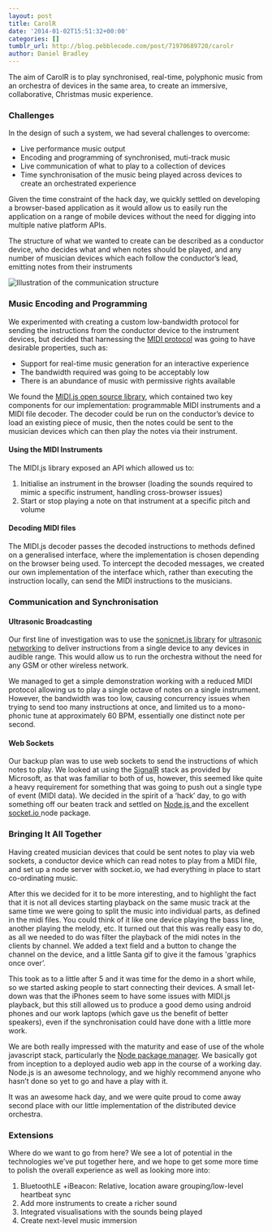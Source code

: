 ```yaml
---
layout: post
title: CarolR
date: '2014-01-02T15:51:32+00:00'
categories: []
tumblr_url: http://blog.pebblecode.com/post/71970689720/carolr
author: Daniel Bradley
---
```

<p>The aim of CarolR is to play synchronised, real-time, polyphonic music from an orchestra of devices in the same area, to create an immersive, collaborative, Christmas music experience.</p>
<h3 id="challenges">Challenges</h3>
<p>In the design of such a system, we had several challenges to overcome:</p>
<ul><li>Live performance music output</li>
<li>Encoding and programming of synchronised, muti-track music</li>
<li>Live communication of what to play to a collection of devices</li>
<li>Time synchronisation of the music being played across devices to create an orchestrated experience</li>
</ul><p>Given the time constraint of the hack day, we quickly settled on developing a browser-based application as it would allow us to easily run the application on a range of mobile devices without the need for digging into multiple native platform APIs.</p>
<p>The structure of what we wanted to create can be described as a conductor device, who decides what and when notes should be played, and any number of musician devices which each follow the conductor&rsquo;s lead, emitting notes from their instruments</p>
<p><img alt="Illustration of the communication structure" src="https://31.media.tumblr.com/0e22930759a166fe9916a747cac5a5d4/tumblr_inline_mys6ewBMtw1r5d14e.png"/></p>

<h3 id="music-encoding-and-programming">Music Encoding and Programming</h3>
<p>We experimented with creating a custom low-bandwidth protocol for sending the instructions from the conductor device to the instrument devices, but decided that harnessing the <a href="http://en.wikipedia.org/wiki/Midi">MIDI protocol</a> was going to have desirable properties, such as:</p>
<ul><li>Support for real-time music generation for an interactive experience</li>
<li>The bandwidth required was going to be acceptably low</li>
<li>There is an abundance of music with permissive rights available</li>
</ul><p>We found the <a href="https://github.com/mudcube/MIDI.js">MIDI.js open source library</a>, which contained two key components for our implementation: programmable MIDI instruments and a MIDI file decoder. The decoder could be run on the conductor&rsquo;s device to load an existing piece of music, then the notes could be sent to the musician devices which can then play the notes via their instrument.</p>
<h4 id="using-the-midi-instruments">Using the MIDI Instruments</h4>
<p>The MIDI.js library exposed an API which allowed us to:</p>
<ol><li>Initialise an instrument in the browser (loading the sounds required to mimic a specific instrument, handling cross-browser issues)</li>
<li>Start or stop playing a note on that instrument at a specific pitch and volume</li>
</ol><h4 id="decoding-midi-files">Decoding MIDI files</h4>
<p>The MIDI.js decoder passes the decoded instructions to methods defined on a generalised interface, where the implementation is chosen depending on the browser being used. To intercept the decoded messages, we created our own implementation of the interface which, rather than executing the instruction locally, can send the MIDI instructions to the musicians.</p>
<h3 id="communication-and-synchronisation">Communication and Synchronisation</h3>
<h4 id="ultrasonic-broadcasting">Ultrasonic Broadcasting</h4>
<p>Our first line of investigation was to use the <a href="https://github.com/borismus/sonicnet.js">sonicnet.js library</a> for <a href="http://smus.com/ultrasonic-networking/">ultrasonic networking</a> to deliver instructions from a single device to any devices in audible range. This would allow us to run the orchestra without the need for any GSM or other wireless network.</p>
<p>We managed to get a simple demonstration working with a reduced MIDI protocol allowing us to play a single octave of notes on a single instrument. However, the bandwidth was too low, causing concurrency issues when trying to send too many instructions at once, and limited us to a mono-phonic tune at approximately 60 BPM, essentially one distinct note per second.</p>
<h4 id="web-sockets">Web Sockets</h4>
<p>Our backup plan was to use web sockets to send the instructions of which notes to play. We looked at using the <a href="http://www.asp.net/signalr">SignalR</a> stack as provided by Microsoft, as that was familiar to both of us, however, this seemed like quite a heavy requirement for something that was going to push out a single type of event (MIDI data). We decided in the spirit of a &lsquo;hack&rsquo; day, to go with something off our beaten track and settled on <a href="http://nodejs.org"> Node.js </a> and the excellent <a href="http://socket.io"> socket.io </a> node package.</p>
<h3 id="bringing-it-all-together">Bringing It All Together</h3>
<p>Having created musician devices that could be sent notes to play via web sockets, a conductor device which can read notes to play from a MIDI file, and set up a node server with socket.io, we had everything in place to start co-ordinating music.</p>
<p>After this we decided for it to be more interesting, and to highlight the fact that it is not all devices starting playback on the same music track at the same time we were going to split the music into individual parts, as defined in the midi files. You could think of it like one device playing the bass line, another playing the melody, etc. It turned out that this was really easy to do, as all we needed to do was filter the playback of the midi notes in the clients by channel. We added a text field and a button to change the channel on the device, and a little Santa gif to give it the famous 'graphics once over&rsquo;.</p>
<p>This took as to a little after 5 and it was time for the demo in a short while, so we started asking people to start connecting their devices. A small let-down was that the iPhones seem to have some issues with MIDI.js playback, but this still allowed us to produce a good demo using android phones and our work laptops (which gave us the benefit of better speakers), even if the synchronisation could have done with a little more work.</p>
<p>We are both really impressed with the maturity and ease of use of the whole javascript stack, particularly the <a href="https://npmjs.org">Node package manager</a>. We basically got from inception to a deployed audio web app in the course of a working day. Node.js is an awesome technology, and we highly recommend anyone who hasn&rsquo;t done so yet to go and have a play with it.</p>
<p>It was an awesome hack day, and we were quite proud to come away second place with our little implementation of the distributed device orchestra.</p>
<h3 id="extensions">Extensions</h3>
<p>Where do we want to go from here? We see a lot of potential in the technologies we&rsquo;ve put together here, and we hope to get some more time to polish the overall experience as well as looking more into:</p>
<ol><li>BluetoothLE +iBeacon: Relative, location aware grouping/low-level heartbeat sync</li>
<li>Add more instruments to create a richer sound</li>
<li>Integrated visualisations with the sounds being played</li>
<li>Create next-level music immersion</li>
</ol>

